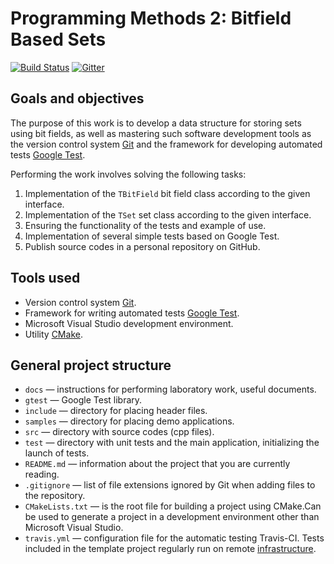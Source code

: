 # Programming Methods 2: Bitfield Based Sets

[![Build Status](https://travis-ci.org/UNN-ITMM-Software/mp2-lab1-set.svg)][travis]
[![Gitter](https://badges.gitter.im/Join%20Chat.svg)][gitter]

<!-- TODO
  -
-->
## Goals and objectives

The purpose of this work is to develop a data structure for storing sets using bit fields,
as well as mastering such software development tools as the version control system [Git][git]
and the framework for developing automated tests [Google Test][gtest].

Performing the work involves solving the following tasks:

  1. Implementation of the `TBitField` bit field class according to the given interface.
  2. Implementation of the `TSet` set class according to the given interface.
  3. Ensuring the functionality of the tests and example of use.
  4. Implementation of several simple tests based on Google Test.
  5. Publish source codes in a personal repository on GitHub.

## Tools used

  - Version control system [Git][git].
  - Framework for writing automated tests [Google Test][gtest].
  - Microsoft Visual Studio development environment.
  - Utility [CMake](http://www.cmake.org).

## General project structure

  - `docs` — instructions for performing laboratory work, useful documents.
  - `gtest` — Google Test library.
  - `include` — directory for placing header files.
  - `samples` — directory for placing demo applications.
  - `src` — directory with source codes (cpp files).
  - `test` — directory with unit tests and the main application,
     initializing the launch of tests.
  - `README.md` — information about the project that you are currently reading.
  - `.gitignore` — list of file extensions ignored by Git when adding files to the repository.
  -  `CMakeLists.txt` — is the root file for building a project using CMake.Can be used to generate a project in a development environment other than Microsoft Visual Studio.
  - `travis.yml` — configuration file for the automatic
       testing Travis-CI. Tests included in the template project
       regularly run on remote [infrastructure][travis].


<!-- LINKS -->

[git]:         https://git-scm.com/book/ru/v2
[gtest]:       https://github.com/google/googletest
[sieve]:       http://habrahabr.ru/post/91112
[travis]:      https://travis-ci.org/UNN-ITMM-Software/mp2-lab1-set
[git-guide]:   https://github.com/UNN-ITMM-Software/mp2-lab1-set/blob/master/docs/part1-git.md
[gtest-guide]: https://github.com/UNN-ITMM-Software/mp2-lab1-set/blob/master/docs/part2-google-test.md
[youtube-playlist]: https://www.youtube.com/playlist?list=PLSzOhsr5tmhrgV7u7CSzX4Ki1a9r0AKzV
[slides]:      https://github.com/UNN-ITMM-Software/mp2-lab1-set/tree/master/docs/slides
[upstream]:    https://github.com/UNN-ITMM-Software/mp2-lab1-set
[gitter]:      https://gitter.im/UNN-ITMM-Software/mp2-lab1-set
